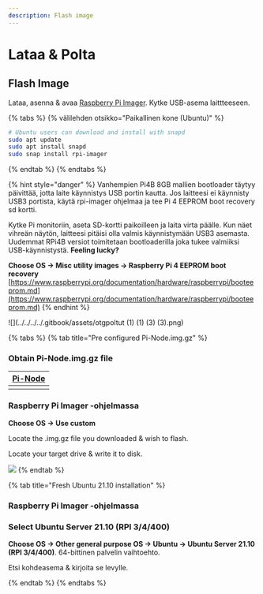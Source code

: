 ```yaml
---
description: Flash image
---
```


# Lataa & Polta

## Flash Image

Lataa, asenna & avaa [Raspberry Pi Imager](https://github.com/raspberrypi/rpi-imager/releases/latest). Kytke USB-asema laittteeseen.

{% tabs %}
{% välilehden otsikko="Paikallinen kone (Ubuntu)" %}
```bash
# Ubuntu users can download and install with snapd
sudo apt update
sudo apt install snapd
sudo snap install rpi-imager
```
{% endtab %}
{% endtabs %}

{% hint style="danger" %}
Vanhempien Pi4B 8GB mallien bootloader täytyy päivittää, jotta laite käynnistys USB portin kautta. Jos laitteesi ei käynnisty USB3 portista, käytä rpi-imager ohjelmaa ja tee Pi 4 EEPROM boot recovery sd kortti.

Kytke Pi monitoriin, aseta SD-kortti paikoilleen ja laita virta päälle. Kun näet vihreän näytön, laitteesi pitäisi olla valmis käynnistymään USB3 asemasta. Uudemmat RPi4B versiot toimitetaan bootloaderilla joka tukee valmiiksi USB-käynnistystä. **Feeling lucky?**

**Choose OS -> Misc utility images -> Raspberry Pi 4 EEPROM boot recovery** [https://www.raspberrypi.org/documentation/hardware/raspberrypi/booteeprom.md](https://www.raspberrypi.org/documentation/hardware/raspberrypi/booteeprom.md)
{% endhint %}

![](../../../../.gitbook/assets/otgpoltut (1) (1) (3) (3).png)

{% tabs %}
{% tab title="Pre configured Pi-Node.img.gz" %}
### Obtain Pi-Node.img.gz file

| [Pi-Node](https://mainnet.adamantium.online/Pi-Node.img.gz) |
| ----------------------------------------------------------- |
|                                                             |

### Raspberry Pi Imager -ohjelmassa

**Choose OS -> Use custom**

Locate the .img.gz file you downloaded & wish to flash.

Locate your target drive & write it to disk.

![](../../../.gitbook/assets/custom_os.png)
{% endtab %}

{% tab title="Fresh Ubuntu 21.10 installation" %}
### Raspberry Pi Imager -ohjelmassa

### Select  Ubuntu Server 21.10 (RPI 3/4/400)

**Choose OS -> Other general purpose OS -> Ubuntu -> Ubuntu Server 21.10 (RPI 3/4/400)**. 64-bittinen palvelin vaihtoehto.

Etsi kohdeasema & kirjoita se levylle.

{% endtab %}
{% endtabs %}
